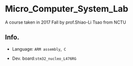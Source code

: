 # Micro_Computer_System_Lab
A course taken in 2017 Fall by prof.Shiao-Li Tsao from NCTU 

## Info.
* Language: `ARM assembly`,` C`

* Dev. board:`stm32_nucleo_L476RG`
